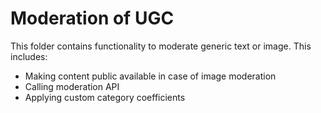 # Moderation of UGC

This folder contains functionality to moderate generic text or image.
This includes: 
- Making content public available in case of image moderation
- Calling moderation API
- Applying custom category coefficients



